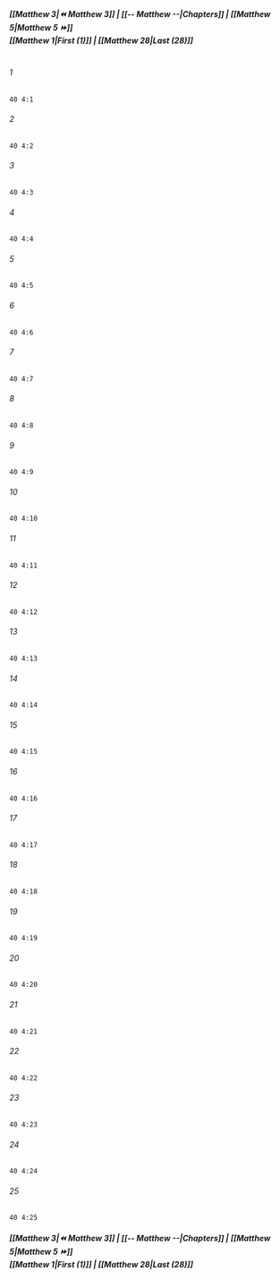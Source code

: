 
##### **[[Matthew 3|⏪ Matthew 3]] | [[-- Matthew --|Chapters]] | [[Matthew 5|Matthew 5 ⏩]]**<br>**[[Matthew 1|First (1)]] | [[Matthew 28|Last (28)]]**<br><br>

###### 1
``` verse
40 4:1
```
###### 2
``` verse
40 4:2
```
###### 3
``` verse
40 4:3
```
###### 4
``` verse
40 4:4
```
###### 5
``` verse
40 4:5
```
###### 6
``` verse
40 4:6
```
###### 7
``` verse
40 4:7
```
###### 8
``` verse
40 4:8
```
###### 9
``` verse
40 4:9
```
###### 10
``` verse
40 4:10
```
###### 11
``` verse
40 4:11
```
###### 12
``` verse
40 4:12
```
###### 13
``` verse
40 4:13
```
###### 14
``` verse
40 4:14
```
###### 15
``` verse
40 4:15
```
###### 16
``` verse
40 4:16
```
###### 17
``` verse
40 4:17
```
###### 18
``` verse
40 4:18
```
###### 19
``` verse
40 4:19
```
###### 20
``` verse
40 4:20
```
###### 21
``` verse
40 4:21
```
###### 22
``` verse
40 4:22
```
###### 23
``` verse
40 4:23
```
###### 24
``` verse
40 4:24
```
###### 25
``` verse
40 4:25
```

##### **[[Matthew 3|⏪ Matthew 3]] | [[-- Matthew --|Chapters]] | [[Matthew 5|Matthew 5 ⏩]]**<br>**[[Matthew 1|First (1)]] | [[Matthew 28|Last (28)]]**
